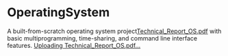# OperatingSystem

A built-from-scratch operating system project[Technical_Report_OS.pdf](https://github.com/miyu386/OperatingSystem/files/9381937/Technical_Report_OS.pdf)
 with basic multiprogramming, time-sharing, and command line interface features. 
[Uploading Technical_Report_OS.pdf…]()

